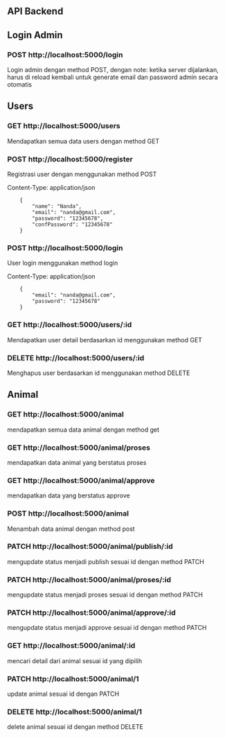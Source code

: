 ## API Backend

## Login Admin

### POST http://localhost:5000/login

Login admin dengan method POST, dengan note: ketika server dijalankan, harus di reload kembali untuk generate email dan password admin secara otomatis

## Users

### GET http://localhost:5000/users

Mendapatkan semua data users dengan method GET

### POST http://localhost:5000/register

Registrasi user dengan menggunakan method POST

Content-Type: application/json

        {
            "name": "Nanda",
            "email": "nanda@gmail.com",
            "password": "12345678",
            "confPassword": "12345678"
        }

### POST http://localhost:5000/login

User login menggunakan method login

Content-Type: application/json

        {
            "email": "nanda@gmail.com",
            "password": "12345678"
        }

### GET http://localhost:5000/users/:id

Mendapatkan user detail berdasarkan id menggunakan method GET

### DELETE http://localhost:5000/users/:id

Menghapus user berdasarkan id menggunakan method DELETE

## Animal

### GET http://localhost:5000/animal

mendapatkan semua data animal dengan method get

### GET http://localhost:5000/animal/proses

mendapatkan data animal yang berstatus proses

### GET http://localhost:5000/animal/approve

mendapatkan data yang berstatus approve

### POST http://localhost:5000/animal

Menambah data animal dengan method post

### PATCH http://localhost:5000/animal/publish/:id

mengupdate status menjadi publish sesuai id dengan method PATCH

### PATCH http://localhost:5000/animal/proses/:id

mengupdate status menjadi proses sesuai id dengan method PATCH

### PATCH http://localhost:5000/animal/approve/:id

mengupdate status menjadi approve sesuai id dengan method PATCH

### GET http://localhost:5000/animal/:id

mencari detail dari animal sesuai id yang dipilih

### PATCH http://localhost:5000/animal/1

update animal sesuai id dengan PATCH

### DELETE http://localhost:5000/animal/1

delete animal sesuai id dengan method DELETE
